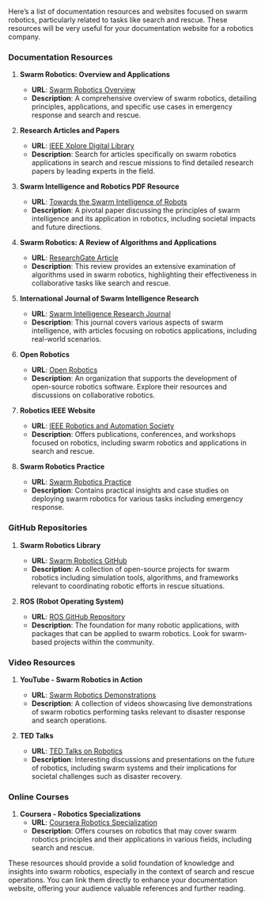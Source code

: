 Here’s a list of documentation resources and websites focused on swarm robotics, particularly related to tasks like search and rescue. These resources will be very useful for your documentation website for a robotics company. 

### Documentation Resources

1. **Swarm Robotics: Overview and Applications**
   - **URL**: [Swarm Robotics Overview](https://www.swarmrobotics.org/)
   - **Description**: A comprehensive overview of swarm robotics, detailing principles, applications, and specific use cases in emergency response and search and rescue.

2. **Research Articles and Papers**
   - **URL**: [IEEE Xplore Digital Library](https://ieeexplore.ieee.org/Xplore/home.jsp)
   - **Description**: Search for articles specifically on swarm robotics applications in search and rescue missions to find detailed research papers by leading experts in the field.

3. **Swarm Intelligence and Robotics PDF Resource**
   - **URL**: [Towards the Swarm Intelligence of Robots](https://www.sciencedirect.com/science/article/pii/S1877050921009623)
   - **Description**: A pivotal paper discussing the principles of swarm intelligence and its application in robotics, including societal impacts and future directions.

4. **Swarm Robotics: A Review of Algorithms and Applications**
   - **URL**: [ResearchGate Article](https://www.researchgate.net/publication/335348456_Swarm_Robotics_A_Review_of_Algorithms_and_Applications)
   - **Description**: This review provides an extensive examination of algorithms used in swarm robotics, highlighting their effectiveness in collaborative tasks like search and rescue. 

5. **International Journal of Swarm Intelligence Research**
   - **URL**: [Swarm Intelligence Research Journal](http://www.igi-global.com/journal/international-journal-swarm-intelligence-research/1096)
   - **Description**: This journal covers various aspects of swarm intelligence, with articles focusing on robotics applications, including real-world scenarios.

6. **Open Robotics**
   - **URL**: [Open Robotics](https://openrobotics.org/)
   - **Description**: An organization that supports the development of open-source robotics software. Explore their resources and discussions on collaborative robotics.

7. **Robotics IEEE Website**
   - **URL**: [IEEE Robotics and Automation Society](https://www.ieee-ras.org/)
   - **Description**: Offers publications, conferences, and workshops focused on robotics, including swarm robotics and applications in search and rescue.

8. **Swarm Robotics Practice**
   - **URL**: [Swarm Robotics Practice](https://www.swarmrobotics.org/practice/)
   - **Description**: Contains practical insights and case studies on deploying swarm robotics for various tasks including emergency response.

### GitHub Repositories

1. **Swarm Robotics Library**
   - **URL**: [Swarm Robotics GitHub](https://github.com/swarmlab)
   - **Description**: A collection of open-source projects for swarm robotics including simulation tools, algorithms, and frameworks relevant to coordinating robotic efforts in rescue situations.

2. **ROS (Robot Operating System)**
   - **URL**: [ROS GitHub Repository](https://github.com/ros/ros)
   - **Description**: The foundation for many robotic applications, with packages that can be applied to swarm robotics. Look for swarm-based projects within the community.

### Video Resources

1. **YouTube - Swarm Robotics in Action**
   - **URL**: [Swarm Robotics Demonstrations](https://www.youtube.com/results?search_query=swarm+robotics+search+and+rescue)
   - **Description**: A collection of videos showcasing live demonstrations of swarm robotics performing tasks relevant to disaster response and search operations.

2. **TED Talks**
   - **URL**: [TED Talks on Robotics](https://www.ted.com/topics/robotics)
   - **Description**: Interesting discussions and presentations on the future of robotics, including swarm systems and their implications for societal challenges such as disaster recovery.

### Online Courses

1. **Coursera - Robotics Specializations**
   - **URL**: [Coursera Robotics Specialization](https://www.coursera.org/specializations/robotics)
   - **Description**: Offers courses on robotics that may cover swarm robotics principles and their applications in various fields, including search and rescue.

These resources should provide a solid foundation of knowledge and insights into swarm robotics, especially in the context of search and rescue operations. You can link them directly to enhance your documentation website, offering your audience valuable references and further reading.